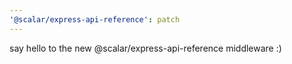 ```yaml
---
'@scalar/express-api-reference': patch
---
```


say hello to the new @scalar/express-api-reference middleware :)
